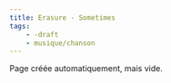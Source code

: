 ```yaml
---
title: Erasure - Sometimes
tags:
    - -draft
    - musique/chanson
---
```


Page créée automatiquement, mais vide.
